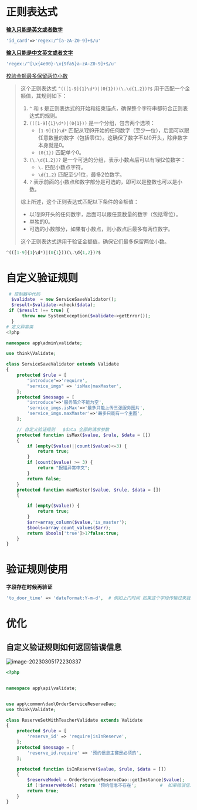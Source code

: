 # 正则表达式

[**输入只能是英文或者数字**](https://zhidao.baidu.com/question/1674617561258447347.html)

```php
'id_card'=>'regex:/^[a-zA-Z0-9]+$/u'        
```

[**输入只能是中文英文或者文字**](https://www.cnblogs.com/PHP0222wangdong/p/11360166.html)

```php
'regex:/^[\x{4e00}-\x{9fa5}a-zA-Z0-9]+$/u'
```

[校验金额最多保留两位小数](https://blog.csdn.net/weixin_43968234/article/details/88865306)

> 这个正则表达式 `^(([1-9]{1}\d*)|(0{1}))(\.\d{1,2})?$` 用于匹配一个金额值，其规则如下：
>
> 1. `^` 和 `$` 是正则表达式的开始和结束锚点，确保整个字符串都符合正则表达式的规则。
> 2. `(([1-9]{1}\d*)|(0{1}))` 是一个分组，包含两个选项：
>    - `[1-9]{1}\d*` 匹配从1到9开始的任何数字（至少一位），后面可以跟任意数量的数字（包括零位）。这确保了数字不以0开头，除非数字本身就是0。
>    - `(0{1})` 匹配单个0。
> 3. `(\.\d{1,2})?` 是一个可选的分组，表示小数点后可以有1到2位数字：
>    - `\.` 匹配小数点字符。
>    - `\d{1,2}` 匹配至少1位，最多2位数字。
> 4. `?` 表示前面的小数点和数字部分是可选的，即可以是整数也可以是小数。
>
> 综上所述，这个正则表达式匹配以下条件的金额值：
>
> - 以1到9开头的任何数字，后面可以跟任意数量的数字（包括零位）。
> - 单独的0。
> - 可选的小数部分，如果有小数点，则小数点后最多有两位数字。
>
> 这个正则表达式适用于验证金额值，确保它们最多保留两位小数。

```php
^(([1-9]{1}\d*)|(0{1}))(\.\d{1,2})?$
```



# 自定义验证规则

```php
 # 控制器中代码 
  $validate  = new ServiceSaveValidator();
  $result=$validate->check($data);
 if ($result !== true) {
      throw new SystemException($validate->getError());
  }
# 定义异常类
<?php

namespace app\admin\validate;

use think\Validate;

class ServiceSaveValidator extends Validate
{
    protected $rule = [
        "introduce"=>'require',
        "service_imgs" => 'isMax|maxMaster',
    ];
    protected $message = [
        "introduce"=>'服务简介不能为空',
        'service_imgs.isMax'=>'最多只能上传三张服务图片',
        'service_imgs.maxMaster'=>'最多只能有一个主图',
    ];

    // 自定义验证规则   $data 全部的请求参数
    protected function isMax($value, $rule, $data = [])
    {
        if (empty($value)||count($value)<=3) {
            return true;
        }
        if (count($value) >= 3) {
            return "报错异常中文";
        }
        return false;
    }
    protected function maxMaster($value, $rule, $data = [])
    {

        if (empty($value)) {
            return true;
        }
        $arr=array_column($value,'is_master');
        $bools=array_count_values($arr);
        return $bools['true']>1?false:true;
    }
}
```

#  验证规则使用

**字段存在时候再验证**

```php
'to_door_time' => 'dateFormat:Y-m-d',  # 例如上门时间 如果这个字段传输过来我们在判断是不是时间格式
```

#  优化

## 自定义验证规则如何返回错误信息

![image-20230305172230337](https://yaoliuyang-blog-images.oss-cn-beijing.aliyuncs.com/blogImages/image-20230305172230337.png)

```php
<?php


namespace app\api\validate;


use app\common\dao\OrderServiceReserveDao;
use think\Validate;

class ReserveSetWithTeacherValidate extends Validate
{
    protected $rule = [
        'reserve_id' => 'require|isInReserve',
    ];
    protected $message = [
        'reserve_id.require' => '预约信息主键是必须的',
    ];

    protected function isInReserve($value, $rule, $data = [])
    {
        $reserveModel = OrderServiceReserveDao::getInstance($value);
        if (!$reserveModel) return '预约信息不存在';         #  如果错误信息直接返回文字即可
        return true;
    }
}
```

